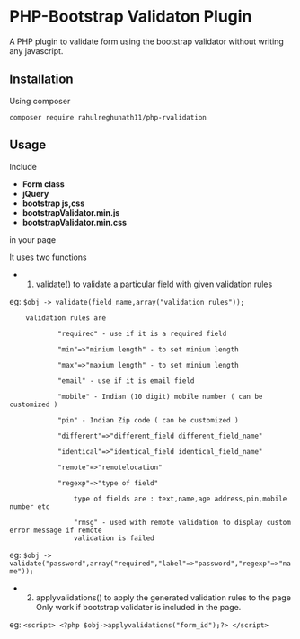 # PHP-Bootstrap Validaton Plugin 

A PHP plugin to validate form using the bootstrap validator without writing any javascript.

## Installation

Using composer 
    
    composer require rahulreghunath11/php-rvalidation
    
## Usage

Include 
   * __Form class__
   * __jQuery__
   * __bootstrap js,css__
   * __bootstrapValidator.min.js__
   * __bootstrapValidator.min.css__
    
in your page
   


It uses two functions

* 1. validate() to validate a particular field with given validation rules

 eg:
    ```$obj -> validate(field_name,array("validation rules"));```

     
        validation rules are 
        
                "required" - use if it is a required field
                
                "min"=>"minium length" - to set minium length
                
                "max"=>"maxium length" - to set minium length
                
                "email" - use if it is email field
                
                "mobile" - Indian (10 digit) mobile number ( can be customized )
                
                "pin" - Indian Zip code ( can be customized )
                
                "different"=>"different_field different_field_name"
                
                "identical"=>"identical_field identical_field_name"
                
                "remote"=>"remotelocation"
                
                "regexp"=>"type of field"
                
                    type of fields are : text,name,age address,pin,mobile number etc
                    
                    "rmsg" - used with remote validation to display custom error message if remote 
                    validation is failed 

eg:
    ```$obj -> validate("password",array("required","label"=>"password","regexp"=>"name"));```

* 2. applyvalidations() to apply the generated validation rules to the page 
    Only work if bootstrap validater is included in the page.
    
eg:
    ```<script>
        <?php $obj->applyvalidations("form_id");?>
    </script>```
